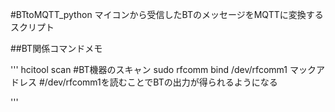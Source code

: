 #BTtoMQTT_python
マイコンから受信したBTのメッセージをMQTTに変換するスクリプト

##BT関係コマンドメモ

'''
hcitool scan                                   #BT機器のスキャン
sudo rfcomm bind /dev/rfcomm1 マックアドレス   #/dev/rfcomm1を読むことでBTの出力が得られるようになる

'''
